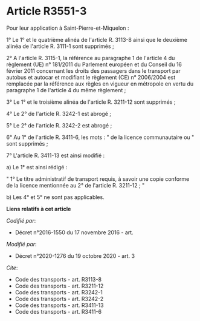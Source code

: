 # Article R3551-3

Pour leur application à Saint-Pierre-et-Miquelon :

1° Le 1° et le quatrième alinéa de l'article R. 3113-8   ainsi que le deuxième alinéa de l'article R. 3111-1 sont supprimés ;

2° A l'article R. 3115-1, la référence au paragraphe 1 de l'article 4 du règlement (UE) n° 181/2011 du Parlement européen et
du Conseil du 16 février 2011 concernant les droits des passagers dans le transport par autobus et autocar et modifiant le
règlement (CE) n° 2006/2004 est remplacée par la référence aux règles en vigueur en métropole en vertu du paragraphe 1 de
l'article 4 du même règlement ;

3° Le 1° et le troisième alinéa de l'article R. 3211-12 sont supprimés ;

4° Le 2° de l'article R. 3242-1 est abrogé ;

5° Le 2° de l'article R. 3242-2 est abrogé ;

6° Au 1° de l'article R. 3411-6, les mots : " de la licence communautaire ou " sont supprimés ;

7° L'article R. 3411-13 est ainsi modifié :

a) Le 1° est ainsi rédigé :

" 1° Le titre administratif de transport requis, à savoir une copie conforme de la licence mentionnée au 2° de l'article R.
3211-12 ; "

b) Les 4° et 5° ne sont pas applicables.

**Liens relatifs à cet article**

_Codifié par_:

  - Décret n°2016-1550 du 17 novembre 2016 - art.

_Modifié par_:

  - Décret n°2020-1276 du 19 octobre 2020 - art. 3

_Cite_:

  - Code des transports - art. R3113-8
  - Code des transports - art. R3211-12
  - Code des transports - art. R3242-1
  - Code des transports - art. R3242-2
  - Code des transports - art. R3411-13
  - Code des transports - art. R3411-6
